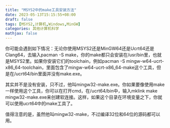```yaml
---
title: "MSYS2中的make工具安装方法"
date: 2023-05-13T15:15:55+08:00
draft: false
tags: [MSYS2,计算机,Windows,MinGW]
categories: 其他计算机科学
mathjax: false
---
```


你可能会遇到如下情况：无论你使用MSYS2还是MinGW64还是Ucrt64还是Clang64，去输入pacman -S make，你的make都只会安装在/usr/bin里，也就是MSYS2里。如果你安装它们的toolchain，例如pacman -S mingw-w64-ucrt-x86_64-toolchain，里面包含了mingw-w64-ucrt-x86_64-make这个工具，但是在/ucrt64/bin里面并没有make.exe。

其实并不是没有安装，只不过，他叫mingw32-make.exe。你如果要像使用make一样使用这个工具，你可以在打开cmd，在/ucrt64/bin中，输入mklink make mingw32-make.exe来创建软连接。这样，如果这个目录在环境变量之下，你就可以使用ucrt64中的make工具了。

值得注意的是，虽然他叫mingw32-make，不过编译32位和64位的源码都可以用。
